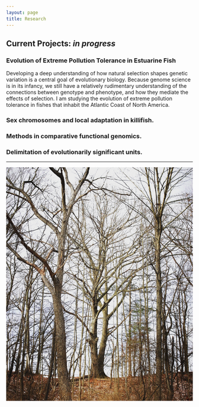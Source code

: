 ```yaml
---
layout: page
title: Research
---
```


## Current Projects: _in progress_

### Evolution of Extreme Pollution Tolerance in Estuarine Fish 

Developing a deep understanding of how natural selection shapes genetic variation is a central goal of evolutionary biology. Because genome science is in its infancy, we still have a relatively rudimentary understanding of the connections between genotype and phenotype, and how they mediate the effects of selection. I am studying the evolution of extreme pollution tolerance in fishes that inhabit the Atlantic Coast of North America. 

### Sex chromosomes and local adaptation in killifish. 

### Methods in comparative functional genomics. 

### Delimitation of evolutionarily significant units. 

-----

![Tree](/assets/IMG_20161228_184823.jpg)

